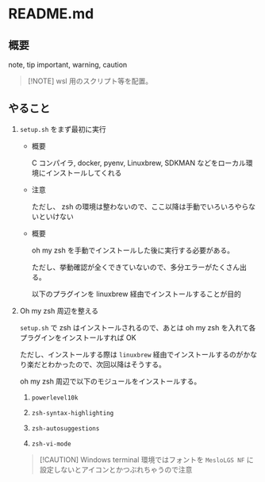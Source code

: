 # **README.md**

## **概要**

note, tip important, warning, caution

> [!NOTE] wsl 用のスクリプト等を配置。

## **やること**

1. `setup.sh` をまず最初に実行

    - 概要

        C コンパイラ, docker, pyenv, Linuxbrew, SDKMAN などをローカル環境にインストールしてくれる

    - 注意

        ただし、 zsh の環境は整わないので、ここ以降は手動でいろいろやらないといけない

    - 概要

        oh my zsh を手動でインストールした後に実行する必要がある。

        ただし、挙動確認が全くできていないので、多分エラーがたくさん出る。

        以下のプラグインを linuxbrew 経由でインストールすることが目的

1. Oh my zsh 周辺を整える

    `setup.sh` で zsh はインストールされるので、あとは oh my zsh を入れて各プラグインをインストールすれば OK

    ただし、インストールする際は `linuxbrew` 経由でインストールするのがかなり楽だとわかったので、次回以降はそうする。

    oh my zsh 周辺で以下のモジュールをインストールする。

    1. `powerlevel10k`

    1. `zsh-syntax-highlighting`

    1. `zsh-autosuggestions`

    1. `zsh-vi-mode`

    > [!CAUTION] Windows terminal 環境ではフォントを `MesloLGS NF` に設定しないとアイコンとかつぶれちゃうので注意